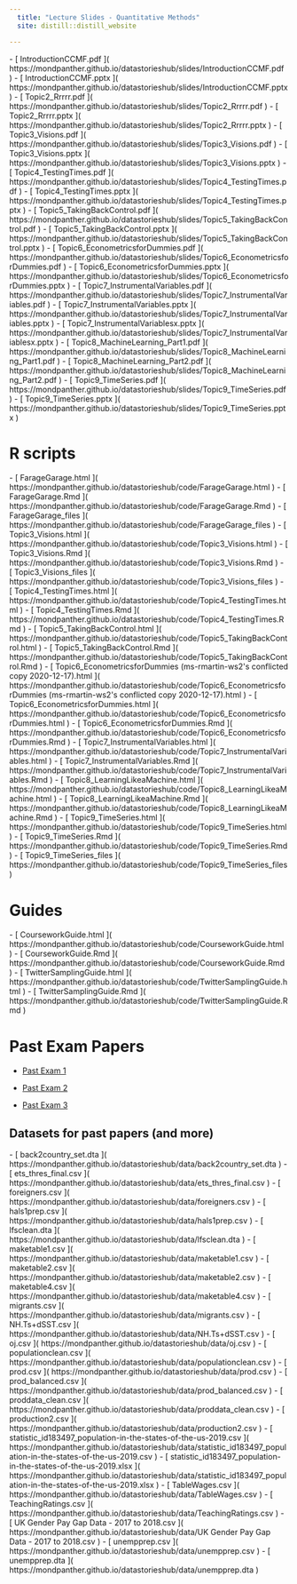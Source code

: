 ```yaml
---
  title: "Lecture Slides - Quantitative Methods" 
  site: distill::distill_website

---
```




<div class="layout-chunk" data-layout="l-body">


</div>


<div class="layout-chunk" data-layout="l-body">
- [ IntroductionCCMF.pdf ]( https://mondpanther.github.io/datastorieshub/slides/IntroductionCCMF.pdf ) 
- [ IntroductionCCMF.pptx ]( https://mondpanther.github.io/datastorieshub/slides/IntroductionCCMF.pptx ) 
- [ Topic2_Rrrrr.pdf ]( https://mondpanther.github.io/datastorieshub/slides/Topic2_Rrrrr.pdf ) 
- [ Topic2_Rrrrr.pptx ]( https://mondpanther.github.io/datastorieshub/slides/Topic2_Rrrrr.pptx ) 
- [ Topic3_Visions.pdf ]( https://mondpanther.github.io/datastorieshub/slides/Topic3_Visions.pdf ) 
- [ Topic3_Visions.pptx ]( https://mondpanther.github.io/datastorieshub/slides/Topic3_Visions.pptx ) 
- [ Topic4_TestingTimes.pdf ]( https://mondpanther.github.io/datastorieshub/slides/Topic4_TestingTimes.pdf ) 
- [ Topic4_TestingTimes.pptx ]( https://mondpanther.github.io/datastorieshub/slides/Topic4_TestingTimes.pptx ) 
- [ Topic5_TakingBackControl.pdf ]( https://mondpanther.github.io/datastorieshub/slides/Topic5_TakingBackControl.pdf ) 
- [ Topic5_TakingBackControl.pptx ]( https://mondpanther.github.io/datastorieshub/slides/Topic5_TakingBackControl.pptx ) 
- [ Topic6_EconometricsforDummies.pdf ]( https://mondpanther.github.io/datastorieshub/slides/Topic6_EconometricsforDummies.pdf ) 
- [ Topic6_EconometricsforDummies.pptx ]( https://mondpanther.github.io/datastorieshub/slides/Topic6_EconometricsforDummies.pptx ) 
- [ Topic7_InstrumentalVariables.pdf ]( https://mondpanther.github.io/datastorieshub/slides/Topic7_InstrumentalVariables.pdf ) 
- [ Topic7_InstrumentalVariables.pptx ]( https://mondpanther.github.io/datastorieshub/slides/Topic7_InstrumentalVariables.pptx ) 
- [ Topic7_InstrumentalVariablesx.pptx ]( https://mondpanther.github.io/datastorieshub/slides/Topic7_InstrumentalVariablesx.pptx ) 
- [ Topic8_MachineLearning_Part1.pdf ]( https://mondpanther.github.io/datastorieshub/slides/Topic8_MachineLearning_Part1.pdf ) 
- [ Topic8_MachineLearning_Part2.pdf ]( https://mondpanther.github.io/datastorieshub/slides/Topic8_MachineLearning_Part2.pdf ) 
- [ Topic9_TimeSeries.pdf ]( https://mondpanther.github.io/datastorieshub/slides/Topic9_TimeSeries.pdf ) 
- [ Topic9_TimeSeries.pptx ]( https://mondpanther.github.io/datastorieshub/slides/Topic9_TimeSeries.pptx ) 

</div>




# R scripts


<div class="layout-chunk" data-layout="l-body">


</div>


<div class="layout-chunk" data-layout="l-body">
- [ FarageGarage.html ]( https://mondpanther.github.io/datastorieshub/code/FarageGarage.html ) 
- [ FarageGarage.Rmd ]( https://mondpanther.github.io/datastorieshub/code/FarageGarage.Rmd ) 
- [ FarageGarage_files ]( https://mondpanther.github.io/datastorieshub/code/FarageGarage_files ) 
- [ Topic3_Visions.html ]( https://mondpanther.github.io/datastorieshub/code/Topic3_Visions.html ) 
- [ Topic3_Visions.Rmd ]( https://mondpanther.github.io/datastorieshub/code/Topic3_Visions.Rmd ) 
- [ Topic3_Visions_files ]( https://mondpanther.github.io/datastorieshub/code/Topic3_Visions_files ) 
- [ Topic4_TestingTimes.html ]( https://mondpanther.github.io/datastorieshub/code/Topic4_TestingTimes.html ) 
- [ Topic4_TestingTimes.Rmd ]( https://mondpanther.github.io/datastorieshub/code/Topic4_TestingTimes.Rmd ) 
- [ Topic5_TakingBackControl.html ]( https://mondpanther.github.io/datastorieshub/code/Topic5_TakingBackControl.html ) 
- [ Topic5_TakingBackControl.Rmd ]( https://mondpanther.github.io/datastorieshub/code/Topic5_TakingBackControl.Rmd ) 
- [ Topic6_EconometricsforDummies (ms-rmartin-ws2's conflicted copy 2020-12-17).html ]( https://mondpanther.github.io/datastorieshub/code/Topic6_EconometricsforDummies (ms-rmartin-ws2's conflicted copy 2020-12-17).html ) 
- [ Topic6_EconometricsforDummies.html ]( https://mondpanther.github.io/datastorieshub/code/Topic6_EconometricsforDummies.html ) 
- [ Topic6_EconometricsforDummies.Rmd ]( https://mondpanther.github.io/datastorieshub/code/Topic6_EconometricsforDummies.Rmd ) 
- [ Topic7_InstrumentalVariables.html ]( https://mondpanther.github.io/datastorieshub/code/Topic7_InstrumentalVariables.html ) 
- [ Topic7_InstrumentalVariables.Rmd ]( https://mondpanther.github.io/datastorieshub/code/Topic7_InstrumentalVariables.Rmd ) 
- [ Topic8_LearningLikeaMachine.html ]( https://mondpanther.github.io/datastorieshub/code/Topic8_LearningLikeaMachine.html ) 
- [ Topic8_LearningLikeaMachine.Rmd ]( https://mondpanther.github.io/datastorieshub/code/Topic8_LearningLikeaMachine.Rmd ) 
- [ Topic9_TimeSeries.html ]( https://mondpanther.github.io/datastorieshub/code/Topic9_TimeSeries.html ) 
- [ Topic9_TimeSeries.Rmd ]( https://mondpanther.github.io/datastorieshub/code/Topic9_TimeSeries.Rmd ) 
- [ Topic9_TimeSeries_files ]( https://mondpanther.github.io/datastorieshub/code/Topic9_TimeSeries_files ) 

</div>



# Guides

<div class="layout-chunk" data-layout="l-body">


</div>


<div class="layout-chunk" data-layout="l-body">
- [ CourseworkGuide.html ]( https://mondpanther.github.io/datastorieshub/code/CourseworkGuide.html ) 
- [ CourseworkGuide.Rmd ]( https://mondpanther.github.io/datastorieshub/code/CourseworkGuide.Rmd ) 
- [ TwitterSamplingGuide.html ]( https://mondpanther.github.io/datastorieshub/code/TwitterSamplingGuide.html ) 
- [ TwitterSamplingGuide.Rmd ]( https://mondpanther.github.io/datastorieshub/code/TwitterSamplingGuide.Rmd ) 

</div>



# Past Exam Papers

- [Past Exam 1](https://www.dropbox.com/s/97tvh8z87wuvujt/CCMF%20Quantitative%20Methods%20ANSWER%20version%20%282%29%20IT%202018%20%28RM%29%28MM%29%20clean.pdf?dl=1)

- [Past Exam 2](https://www.dropbox.com/s/wmnmqdn64e8vaxb/Quant%20Methods%20Exam%20%2016-17%20with%20solutions.docx?dl=1)

- [Past Exam 3](https://www.dropbox.com/s/e05obku5roeyu97/Quantitative%20Methods%20Exam%202017%20%28final%20with%20solutions%29.pdf?dl=1)



## Datasets for past papers (and more)


<div class="layout-chunk" data-layout="l-body">


</div>


<div class="layout-chunk" data-layout="l-body">
- [ back2country_set.dta ]( https://mondpanther.github.io/datastorieshub/data/back2country_set.dta ) 
- [ ets_thres_final.csv ]( https://mondpanther.github.io/datastorieshub/data/ets_thres_final.csv ) 
- [ foreigners.csv ]( https://mondpanther.github.io/datastorieshub/data/foreigners.csv ) 
- [ hals1prep.csv ]( https://mondpanther.github.io/datastorieshub/data/hals1prep.csv ) 
- [ lfsclean.dta ]( https://mondpanther.github.io/datastorieshub/data/lfsclean.dta ) 
- [ maketable1.csv ]( https://mondpanther.github.io/datastorieshub/data/maketable1.csv ) 
- [ maketable2.csv ]( https://mondpanther.github.io/datastorieshub/data/maketable2.csv ) 
- [ maketable4.csv ]( https://mondpanther.github.io/datastorieshub/data/maketable4.csv ) 
- [ migrants.csv ]( https://mondpanther.github.io/datastorieshub/data/migrants.csv ) 
- [ NH.Ts+dSST.csv ]( https://mondpanther.github.io/datastorieshub/data/NH.Ts+dSST.csv ) 
- [ oj.csv ]( https://mondpanther.github.io/datastorieshub/data/oj.csv ) 
- [ populationclean.csv ]( https://mondpanther.github.io/datastorieshub/data/populationclean.csv ) 
- [ prod.csv ]( https://mondpanther.github.io/datastorieshub/data/prod.csv ) 
- [ prod_balanced.csv ]( https://mondpanther.github.io/datastorieshub/data/prod_balanced.csv ) 
- [ proddata_clean.csv ]( https://mondpanther.github.io/datastorieshub/data/proddata_clean.csv ) 
- [ production2.csv ]( https://mondpanther.github.io/datastorieshub/data/production2.csv ) 
- [ statistic_id183497_population-in-the-states-of-the-us-2019.csv ]( https://mondpanther.github.io/datastorieshub/data/statistic_id183497_population-in-the-states-of-the-us-2019.csv ) 
- [ statistic_id183497_population-in-the-states-of-the-us-2019.xlsx ]( https://mondpanther.github.io/datastorieshub/data/statistic_id183497_population-in-the-states-of-the-us-2019.xlsx ) 
- [ TableWages.csv ]( https://mondpanther.github.io/datastorieshub/data/TableWages.csv ) 
- [ TeachingRatings.csv ]( https://mondpanther.github.io/datastorieshub/data/TeachingRatings.csv ) 
- [ UK Gender Pay Gap Data - 2017 to 2018.csv ]( https://mondpanther.github.io/datastorieshub/data/UK Gender Pay Gap Data - 2017 to 2018.csv ) 
- [ unempprep.csv ]( https://mondpanther.github.io/datastorieshub/data/unempprep.csv ) 
- [ unempprep.dta ]( https://mondpanther.github.io/datastorieshub/data/unempprep.dta ) 

</div>




